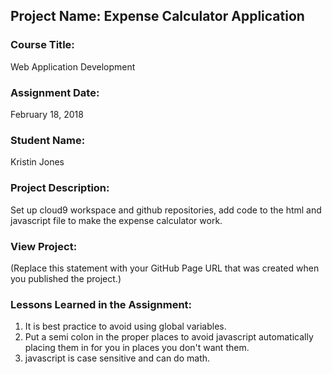 ## Project Name:  Expense Calculator Application

### Course Title:
Web Application Development

### Assignment Date:  
February 18, 2018

### Student Name:  
Kristin Jones

### Project Description:
Set up cloud9 workspace and github repositories, add code to the 
html and javascript file to make the expense calculator work. 

### View Project:
(Replace this statement with your GitHub Page URL that was created when you 
 published the project.)

### Lessons Learned in the Assignment:
1. It is best practice to avoid using global variables.
2. Put a semi colon in the proper places to avoid javascript automatically placing them in for you in places you don't want them.
3. javascript is case sensitive and can do math. 




